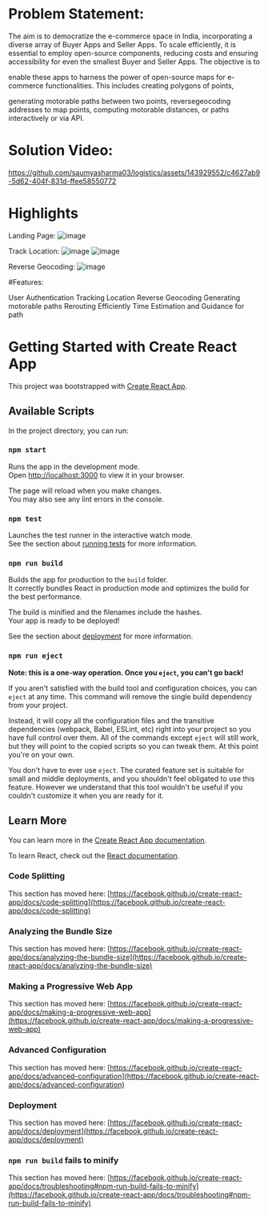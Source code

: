 # Problem Statement:
The aim is to democratize the e-commerce space in India, incorporating a
diverse array of Buyer Apps and Seller Apps. To scale efficiently, it is essential
to employ open-source components, reducing costs and ensuring
accessibility for even the smallest Buyer and Seller Apps. The objective is to

enable these apps to harness the power of open-source maps for e-
commerce functionalities. This includes creating polygons of points,

generating motorable paths between two points, reversegeocoding
addresses to map points, computing motorable distances, or paths interactively or via API.

# Solution Video:

https://github.com/saumyasharma03/logistics/assets/143929552/c4627ab9-5d62-404f-831d-ffee58550772


# Highlights

Landing Page:
![image](https://github.com/saumyasharma03/logistics/assets/143929552/4f5424c5-2bb4-4fed-aa6f-2fe52e589d8a)

Track Location:
![image](https://github.com/saumyasharma03/logistics/assets/143929552/0f8a8698-5495-4927-80c1-2099051a836f)
![image](https://github.com/saumyasharma03/logistics/assets/143929552/5e9651f1-ddb7-4544-a90a-924120df23b1)

Reverse Geocoding:
![image](https://github.com/saumyasharma03/logistics/assets/143929552/6cfb182b-d9c9-4792-9645-fc8bae7a25ca)


#Features:

User Authentication
Tracking Location
Reverse Geocoding
Generating motorable paths
Rerouting Efficiently
Time Estimation and Guidance for path

# Getting Started with Create React App

This project was bootstrapped with [Create React App](https://github.com/facebook/create-react-app).

## Available Scripts

In the project directory, you can run:

### `npm start`

Runs the app in the development mode.\
Open [http://localhost:3000](http://localhost:3000) to view it in your browser.

The page will reload when you make changes.\
You may also see any lint errors in the console.

### `npm test`

Launches the test runner in the interactive watch mode.\
See the section about [running tests](https://facebook.github.io/create-react-app/docs/running-tests) for more information.

### `npm run build`

Builds the app for production to the `build` folder.\
It correctly bundles React in production mode and optimizes the build for the best performance.

The build is minified and the filenames include the hashes.\
Your app is ready to be deployed!

See the section about [deployment](https://facebook.github.io/create-react-app/docs/deployment) for more information.

### `npm run eject`

**Note: this is a one-way operation. Once you `eject`, you can't go back!**

If you aren't satisfied with the build tool and configuration choices, you can `eject` at any time. This command will remove the single build dependency from your project.

Instead, it will copy all the configuration files and the transitive dependencies (webpack, Babel, ESLint, etc) right into your project so you have full control over them. All of the commands except `eject` will still work, but they will point to the copied scripts so you can tweak them. At this point you're on your own.

You don't have to ever use `eject`. The curated feature set is suitable for small and middle deployments, and you shouldn't feel obligated to use this feature. However we understand that this tool wouldn't be useful if you couldn't customize it when you are ready for it.

## Learn More

You can learn more in the [Create React App documentation](https://facebook.github.io/create-react-app/docs/getting-started).

To learn React, check out the [React documentation](https://reactjs.org/).

### Code Splitting

This section has moved here: [https://facebook.github.io/create-react-app/docs/code-splitting](https://facebook.github.io/create-react-app/docs/code-splitting)

### Analyzing the Bundle Size

This section has moved here: [https://facebook.github.io/create-react-app/docs/analyzing-the-bundle-size](https://facebook.github.io/create-react-app/docs/analyzing-the-bundle-size)

### Making a Progressive Web App

This section has moved here: [https://facebook.github.io/create-react-app/docs/making-a-progressive-web-app](https://facebook.github.io/create-react-app/docs/making-a-progressive-web-app)

### Advanced Configuration

This section has moved here: [https://facebook.github.io/create-react-app/docs/advanced-configuration](https://facebook.github.io/create-react-app/docs/advanced-configuration)

### Deployment

This section has moved here: [https://facebook.github.io/create-react-app/docs/deployment](https://facebook.github.io/create-react-app/docs/deployment)

### `npm run build` fails to minify

This section has moved here: [https://facebook.github.io/create-react-app/docs/troubleshooting#npm-run-build-fails-to-minify](https://facebook.github.io/create-react-app/docs/troubleshooting#npm-run-build-fails-to-minify)
